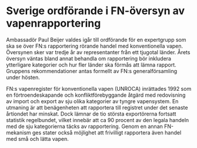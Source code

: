 # Sverige ordförande i FN-översyn av vapenrapportering

Ambassadör Paul Beijer valdes igår till ordförande för en expertgrupp som ska se över FN:s rapportering rörande handel med konventionella vapen. Översynen sker var tredje år av representanter från ett tjugotal länder. Årets översyn väntas bland annat behandla om rapportering bör inkludera ytterligare kategorier och hur fler länder ska förmås att lämna rapport. Gruppens rekommendationer antas formellt av FN:s generalförsamling under hösten.


FN:s vapenregister för konventionella vapen (UNROCA) inrättades 1992 som en förtroendeskapande och konfliktförebyggande åtgärd med redovisning av import och export av sju olika kategorier av tyngre vapensystem. En utmaning är att benägenheten att rapportera till registret under det senaste årtiondet har minskat. Dock lämnar de tio största exportörerna fortsatt statistik regelbundet, vilket innebär att ca 90 procent av den legala handeln med de sju kategorierna täcks av rapportering. Genom en annan FN\-mekanism ges stater också möjlighet att frivilligt rapportera även handel med små och lätta vapen.
